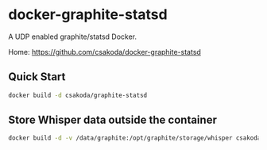 docker-graphite-statsd
======================

A UDP enabled graphite/statsd Docker.

Home: https://github.com/csakoda/docker-graphite-statsd

## Quick Start

```sh
docker build -d csakoda/graphite-statsd
```

## Store Whisper data outside the container
```sh
docker build -d -v /data/graphite:/opt/graphite/storage/whisper csakoda/graphite-statsd
```
